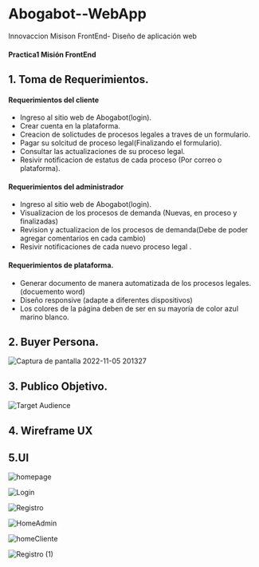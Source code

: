 # Abogabot--WebApp
Innovaccion Misison FrontEnd- Diseño de aplicación web 
#### Practica1 Misión FrontEnd

## 1. Toma de Requerimientos.

#### Requerimientos del cliente
-	Ingreso al sitio web de Abogabot(login).
-	Crear cuenta en la plataforma.
-	Creacion de solictudes de procesos legales a traves de un formulario.
-	Pagar su solcitud de proceso legal(Finalizando el formulario).
-	Consultar las actualizaciones de su proceso legal.
-	Resivir notificacion de estatus de cada proceso (Por correo o plataforma).

#### Requerimientos del administrador
-	Ingreso al sitio web de Abogabot(login).
- Visualizacion de los procesos de demanda (Nuevas, en proceso y finalizadas)
-	Revision y actualizacion de los procesos de demanda(Debe de poder agregar comentarios en cada cambio)
-	Resivir notificaciones de cada nuevo proceso legal .


#### Requerimientos de plataforma.
-	Generar documento de manera automatizada de los procesos legales.(docuemento word)
-	Diseño responsive (adapte a diferentes dispositivos) 
-	Los colores de la página deben de ser en su mayoría de color azul marino blanco.

## 2. Buyer Persona.

![Captura de pantalla 2022-11-05 201327](https://user-images.githubusercontent.com/114314498/200150837-0a0d4669-eced-43f8-8211-e8434bd2e652.jpg)

## 3. Publico Objetivo.
![Target Audience](https://user-images.githubusercontent.com/114314498/200151683-2c76f62f-aa7c-45a3-ba0f-1af5d0633036.jpg)

## 4. Wireframe UX

## 5.UI


![homepage](https://user-images.githubusercontent.com/114314498/200481959-012f4f2a-c7d7-4dbd-95fd-48a19a054017.png)


![Login](https://user-images.githubusercontent.com/114314498/200481975-53a7f510-8fab-42ea-975d-a3a7c2018ef6.png)


![Registro](https://user-images.githubusercontent.com/114314498/200482015-81db4629-adeb-48d6-b34f-bf1ce8581be7.png)


![HomeAdmin](https://user-images.githubusercontent.com/114314498/200482026-5dcdf8cb-1c46-4068-a5d5-d708ce97601d.png)


![homeCliente](https://user-images.githubusercontent.com/114314498/200482030-7999d1e3-23bb-4bac-af9c-2f2ee1c3bc44.png)


![Registro (1)](https://user-images.githubusercontent.com/114314498/200482049-057e644d-6f44-4203-9729-5ada4e76c029.png)
